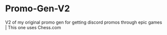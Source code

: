 # Promo-Gen-V2
V2 of my original promo gen for getting discord promos through epic games | This one uses Chess.com
